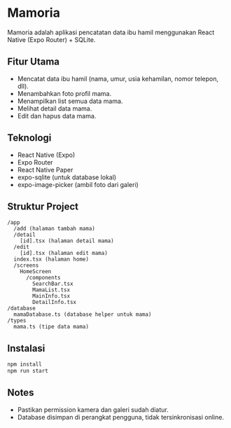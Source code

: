 # Mamoria

Mamoria adalah aplikasi pencatatan data ibu hamil menggunakan React Native (Expo Router) + SQLite.

## Fitur Utama
- Mencatat data ibu hamil (nama, umur, usia kehamilan, nomor telepon, dll).
- Menambahkan foto profil mama.
- Menampilkan list semua data mama.
- Melihat detail data mama.
- Edit dan hapus data mama.

## Teknologi
- React Native (Expo)
- Expo Router
- React Native Paper
- expo-sqlite (untuk database lokal)
- expo-image-picker (ambil foto dari galeri)

## Struktur Project
```
/app
  /add (halaman tambah mama)
  /detail
    [id].tsx (halaman detail mama)
  /edit
    [id].tsx (halaman edit mama)
  index.tsx (halaman home)
  /screens
    HomeScreen
      /components
        SearchBar.tsx
        MamaList.tsx
        MainInfo.tsx
        DetailInfo.tsx
/database
  mamaDatabase.ts (database helper untuk mama)
/types
  mama.ts (tipe data mama)
```

## Instalasi
```bash
npm install
npm run start
```

## Notes
- Pastikan permission kamera dan galeri sudah diatur.
- Database disimpan di perangkat pengguna, tidak tersinkronisasi online.
